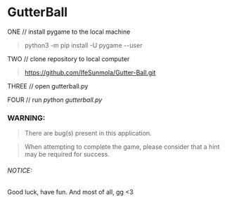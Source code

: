 # __GutterBall__


ONE // install pygame to the local machine 
> python3 -m pip install -U pygame --user

TWO // clone repository to local computer
> https://github.com/IfeSunmola/Gutter-Ball.git

THREE // open gutterball.py

FOUR // run *python gutterball.py*

### WARNING:
>There are bug(s) present in this application. 

> When attempting to complete the game, please consider that a hint may be required for success.

###### NOTICE:
Good luck, have fun.
And most of all, gg <3

